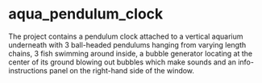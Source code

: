 # aqua_pendulum_clock
The project contains a pendulum clock attached to a vertical aquarium underneath with 3 ball-headed pendulums hanging from varying length chains, 3 fish swimming around inside, a bubble generator locating at the center of its ground blowing out bubbles which make sounds and an info-instructions panel on the right-hand side of the window.
